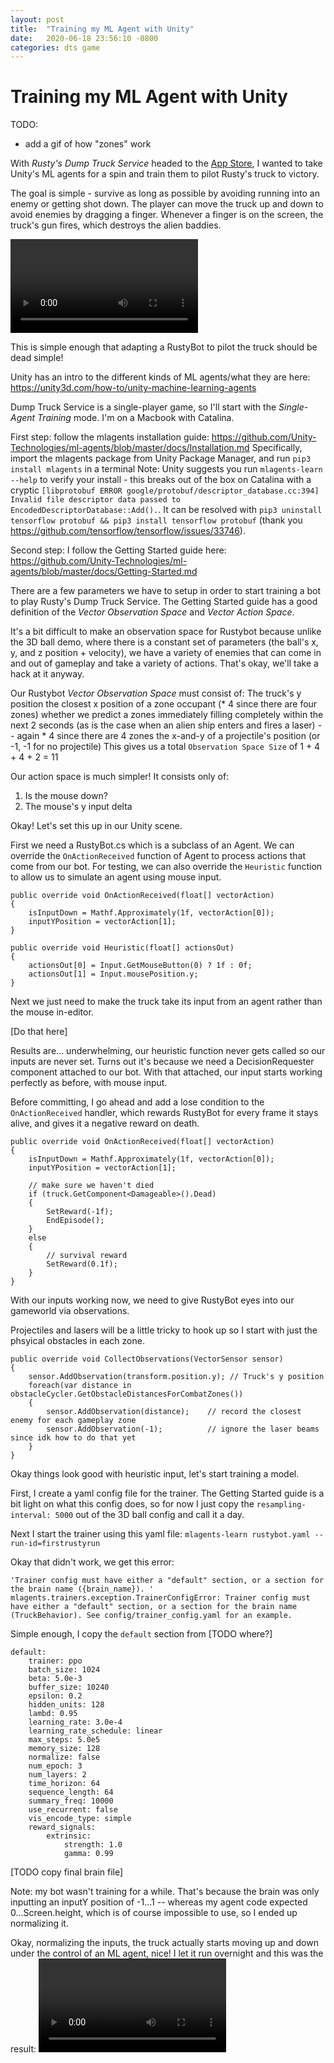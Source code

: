 ```yaml
---
layout: post
title:  "Training my ML Agent with Unity"
date:   2020-06-18 23:56:10 -0800
categories: dts game
---
```


# Training my ML Agent with Unity

TODO:
- add a gif of how "zones" work

With *Rusty's Dump Truck Service* headed to the [App Store](https://apps.apple.com/us/app/id1513836293), I wanted to take Unity's ML agents for a spin and train them to pilot Rusty's truck to victory.

The goal is simple - survive as long as possible by avoiding running into an enemy or getting shot down.
The player can move the truck up and down to avoid enemies by dragging a finger. Whenever a finger is on the screen, the truck's gun fires, which destroys the alien baddies.

![Video of gameplay](
https://www.dropbox.com/s/br2qsnc6bo0d5hl/rustybot_heuristic.m4v?raw=1)

This is simple enough that adapting a RustyBot to pilot the truck should be dead simple!

Unity has an intro to the different kinds of ML agents/what they are here: https://unity3d.com/how-to/unity-machine-learning-agents

Dump Truck Service is a single-player game, so I'll start with the *Single-Agent Training* mode. I'm on a Macbook with Catalina.

First step: follow the mlagents installation guide: https://github.com/Unity-Technologies/ml-agents/blob/master/docs/Installation.md
Specifically, import the mlagents package from Unity Package Manager, and run `pip3 install mlagents` in a terminal
Note: Unity suggests you run `mlagents-learn --help` to verify your install - this breaks out of the box on Catalina with a cryptic `[libprotobuf ERROR google/protobuf/descriptor_database.cc:394] Invalid file descriptor data passed to EncodedDescriptorDatabase::Add().`. It can be resolved with `pip3 uninstall tensorflow protobuf && pip3 install tensorflow protobuf` (thank you https://github.com/tensorflow/tensorflow/issues/33746).

Second step: I follow the Getting Started guide here: https://github.com/Unity-Technologies/ml-agents/blob/master/docs/Getting-Started.md

There are a few parameters we have to setup in order to start training a bot to play Rusty's Dump Truck Service. 
The Getting Started guide has a good definition of the *Vector Observation Space* and *Vector Action Space*.

It's a bit difficult to make an observation space for Rustybot because unlike the 3D ball demo, where there is a constant set of parameters (the ball's x, y, and z position + velocity), we have a variety of enemies that can come in and out of gameplay and take a variety of actions. That's okay, we'll take a hack at it anyway.

Our Rustybot *Vector Observation Space* must consist of:
The truck's y position
the closest x position of a zone occupant (* 4 since there are four zones)
whether we predict a zones immediately filling completely within the next 2 seconds (as is the case when an alien ship enters and fires a laser) -- again * 4 since there are 4 zones
the x-and-y of a projectile's position (or -1, -1 for no projectile)
This gives us a total `Observation Space Size` of 1 + 4 + 4 + 2 = 11 

Our action space is much simpler! It consists only of:
1. Is the mouse down?
2. The mouse's y input delta

Okay! Let's set this up in our Unity scene.

First we need a RustyBot.cs which is a subclass of an Agent.
We can override the `OnActionReceived` function of Agent to process actions that come from our bot.
For testing, we can also override the `Heuristic` function to allow us to simulate an agent using mouse input.

```
public override void OnActionReceived(float[] vectorAction)
{
    isInputDown = Mathf.Approximately(1f, vectorAction[0]);
    inputYPosition = vectorAction[1];
}
```

```
public override void Heuristic(float[] actionsOut)
{
    actionsOut[0] = Input.GetMouseButton(0) ? 1f : 0f;
    actionsOut[1] = Input.mousePosition.y;
}
```

Next we just need to make the truck take its input from an agent rather than the mouse in-editor.

[Do that here]

Results are... underwhelming, our heuristic function never gets called so our inputs are never set.
Turns out it's because we need a DecisionRequester component attached to our bot. With that attached, our input starts working perfectly as before, with mouse input.

Before committing, I go ahead and add a lose condition to the `OnActionReceived` handler, which rewards RustyBot for every frame it stays alive, and gives it a negative reward on death.

```
public override void OnActionReceived(float[] vectorAction)
{
    isInputDown = Mathf.Approximately(1f, vectorAction[0]);
    inputYPosition = vectorAction[1];

    // make sure we haven't died
    if (truck.GetComponent<Damageable>().Dead)
    {
        SetReward(-1f);
        EndEpisode();
    }
    else
    {
        // survival reward
        SetReward(0.1f);
    }
}
```

With our inputs working now, we need to give RustyBot eyes into our gameworld via observations.


Projectiles and lasers will be a little tricky to hook up so I start with just the phsyical obstacles in each zone.

```
public override void CollectObservations(VectorSensor sensor)
{
    sensor.AddObservation(transform.position.y); // Truck's y position
    foreach(var distance in obstacleCycler.GetObstacleDistancesForCombatZones())
    {
        sensor.AddObservation(distance);    // record the closest enemy for each gameplay zone
        sensor.AddObservation(-1);          // ignore the laser beams since idk how to do that yet
    }
}
```

Okay things look good with heuristic input, let's start training a model.

First, I create a yaml config file for the trainer. The Getting Started guide is a bit light on what this config does, so for now I just copy the `resampling-interval: 5000` out of the 3D ball config and call it a day.

Next I start the trainer using this yaml file:
`mlagents-learn rustybot.yaml --run-id=firstrustyrun`

Okay that didn't work, we get this error:
```
'Trainer config must have either a "default" section, or a section for the brain name ({brain_name}). '
mlagents.trainers.exception.TrainerConfigError: Trainer config must have either a "default" section, or a section for the brain name (TruckBehavior). See config/trainer_config.yaml for an example.
```

Simple enough, I copy the `default` section from [TODO where?]
```
default:
    trainer: ppo
    batch_size: 1024
    beta: 5.0e-3
    buffer_size: 10240
    epsilon: 0.2
    hidden_units: 128
    lambd: 0.95
    learning_rate: 3.0e-4
    learning_rate_schedule: linear
    max_steps: 5.0e5
    memory_size: 128
    normalize: false
    num_epoch: 3
    num_layers: 2
    time_horizon: 64
    sequence_length: 64
    summary_freq: 10000
    use_recurrent: false
    vis_encode_type: simple
    reward_signals:
        extrinsic:
            strength: 1.0
            gamma: 0.99
```

[TODO copy final brain file]

Note: my bot wasn't training for a while. That's because the brain was only inputting an inputY position of -1...1 -- whereas my agent code expected 0...Screen.height, which is of course impossible to use, so I ended up normalizing it.

Okay, normalizing the inputs, the truck actually starts moving up and down under the control of an ML agent, nice!
I let it run overnight and this was the result: ![First Attempt](https://www.dropbox.com/s/dsretfs47m8ur7o/rustybot_attempt_1.m4v?raw=1)


